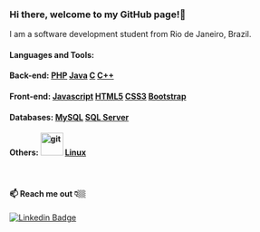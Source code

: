

<!--
**rafael-lassance/rafael-lassance** is a ✨ _special_ ✨ repository because its `README.md` (this file) appears on your GitHub profile.
### Hi there 👋

Here are some ideas to get you started:

- 🔭 I’m currently working on ...
- 🌱 I’m currently learning ...
- 👯 I’m looking to collaborate on ...
- 🤔 I’m looking for help with ...
- 💬 Ask me about ...
- 📫 How to reach me: ...
- 😄 Pronouns: ...
- ⚡ Fun fact: ...
-->
### Hi there, welcome to my GitHub page!👋

<p align="left">I am a software development student from Rio de Janeiro, Brazil.</p>

<h4 align="left">Languages and Tools:</h4>

<h4 align="left">Back-end: 
<a href="https://www.php.net/" target="_blank">PHP</a>
<a href="https://www.java.com" target="_blank">Java</a>
<a href="https://www.cprogramming.com/" target="_blank">C</a>
<a href="https://www.w3schools.com/cpp/" target="_blank">C++</a>  
</h4>



<h4 align="left">Front-end: 
<a href="https://developer.mozilla.org/en-US/docs/Web/JavaScript" target="_blank">Javascript</a>  
<a href="https://www.w3.org/html/" target="_blank">HTML5</a>
<a href="https://www.w3schools.com/css/" target="_blank">CSS3</a>
<a href="https://getbootstrap.com" target="_blank">Bootstrap</a>
</h4>



<h4 align="left">Databases:  
<a href="https://www.mysql.com/" target="_blank">MySQL</a>
<a href="https://www.microsoft.com/pt-br/sql-server" target="_blank">SQL Server</a>
</h4>



<h4 align="left">Others: 
<a href="https://git-scm.com/" target="_blank"><img src="https://www.vectorlogo.zone/logos/git-scm/git-scm-icon.svg" alt="git" width="40" height="40"/></a>
<a href="https://www.linux.org/" target="_blank">Linux</a>
</h4>

<br>

<h4>📫 Reach me out 👇🏼</h4> 

[![Linkedin Badge](https://img.shields.io/badge/-LinkedIn-blue?style=flat-square&logo=Linkedin&logoColor=white&link=https://www.linkedin.com/in/rafael-loamartinez/)](https://www.linkedin.com/in/rafael-loamartinez/)

